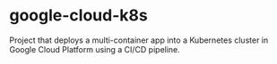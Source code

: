 # google-cloud-k8s
Project that deploys a multi-container app into a Kubernetes cluster in Google Cloud Platform using a CI/CD pipeline.
  
